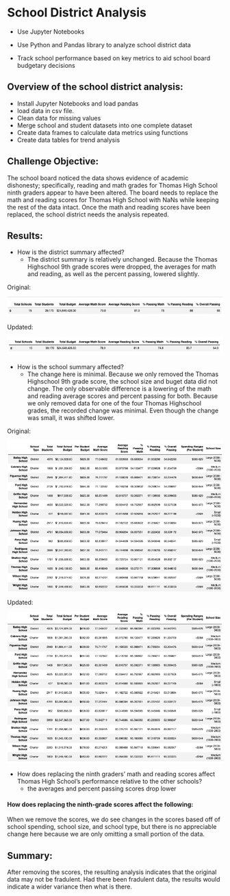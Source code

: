 # School District Analysis

* Use Jupyter Notebooks

* Use Python and Pandas library to analyze school district data 

* Track school performance based on key metrics to aid school board budgetary decisions 



## Overview of the school district analysis:

* Install Jupyter Notebooks and load pandas
* load data in csv file.
* Clean data for missing values
* Merge school and student datasets into one complete dataset
* Create data frames to calculate data metrics using functions
* Create data tables for trend analysis

## Challenge Objective:
The school board noticed the data shows evidence of academic dishonesty; specifically, reading and math grades for Thomas High School ninth graders appear to have been altered. The board needs to replace the math and reading scores for Thomas High School with NaNs while keeping the rest of the data intact. Once the math and reading scores have been replaced, the school district needs the analysis repeated.

## Results:

* How is the district summary affected?
    * The district summary is relatively unchanged. Because the Thomas Highschool 9th grade scores were dropped, the averages for math and reading, as well as the percent passing, lowered slightly.    


Original:

![District Summary](https://github.com/ClayMack/School_District_Analysis/blob/main/Resources/Screenshots/District%20Summary.png "This is a screenshot image.")

Updated:

![Updated District Summary](https://github.com/ClayMack/School_District_Analysis/blob/main/Resources/Screenshots/Updated%20District%20Summary.png "This is a screenshot image.")
    
    
* How is the school summary affected?
    * The change here is minimal. Because we only removed the Thomas Highschool 9th grade score, the school size and buget data did not change. The only observable difference is a lowering of the math and reading average scores and percent passing for both. Because we only removed data for one of the four Thomas Highschool grades, the recorded change was minimal. Even though the change was small, it was shifted lower. 
    
Original:

![School Summary](https://github.com/ClayMack/School_District_Analysis/blob/main/Resources/Screenshots/School%20Summary.png "This is a screenshot image.")

Updated:

![Updated School Summary](https://github.com/ClayMack/School_District_Analysis/blob/main/Resources/Screenshots/Updated%20School%20Summary.png "This is a screenshot image.")

* How does replacing the ninth graders’ math and reading scores affect Thomas High School’s performance relative to the other schools?
   * the averages and percent passing scores drop lower
    
#### How does replacing the ninth-grade scores affect the following:


When we remove the scores, we do see changes in the scores based off of school spending, school size, and school type, but there is no appreciable change here because we are only omitting a small portion of the data. 




## Summary:

After removing the scores, the resulting analysis indicates that the original data may not be fradulent. Had there been fradulent data, the results would indicate a wider variance then what is there.








